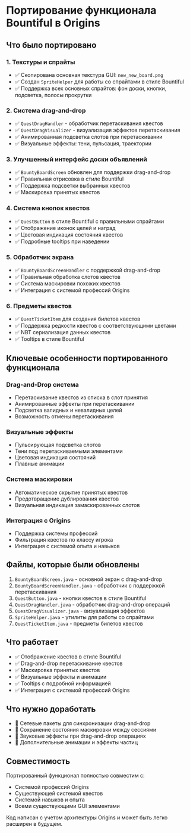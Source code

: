 # Портирование функционала Bountiful в Origins

## Что было портировано

### 1. Текстуры и спрайты
- ✅ Скопирована основная текстура GUI: `new_new_board.png`
- ✅ Создан `SpriteHelper` для работы со спрайтами в стиле Bountiful
- ✅ Поддержка всех основных спрайтов: фон доски, кнопки, подсветка, полосы прокрутки

### 2. Система drag-and-drop
- ✅ `QuestDragHandler` - обработчик перетаскивания квестов
- ✅ `QuestDragVisualizer` - визуализация эффектов перетаскивания
- ✅ Анимированная подсветка слотов при перетаскивании
- ✅ Визуальные эффекты: тени, пульсация, траектории

### 3. Улучшенный интерфейс доски объявлений
- ✅ `BountyBoardScreen` обновлен для поддержки drag-and-drop
- ✅ Правильная отрисовка в стиле Bountiful
- ✅ Поддержка подсветки выбранных квестов
- ✅ Маскировка принятых квестов

### 4. Система кнопок квестов
- ✅ `QuestButton` в стиле Bountiful с правильными спрайтами
- ✅ Отображение иконок целей и наград
- ✅ Цветовая индикация состояния квестов
- ✅ Подробные tooltips при наведении

### 5. Обработчик экрана
- ✅ `BountyBoardScreenHandler` с поддержкой drag-and-drop
- ✅ Правильная обработка слотов квестов
- ✅ Система маскировки похожих квестов
- ✅ Интеграция с системой профессий Origins

### 6. Предметы квестов
- ✅ `QuestTicketItem` для создания билетов квестов
- ✅ Поддержка редкости квестов с соответствующими цветами
- ✅ NBT сериализация данных квестов
- ✅ Tooltips в стиле Bountiful

## Ключевые особенности портированного функционала

### Drag-and-Drop система
- Перетаскивание квестов из списка в слот принятия
- Анимированные эффекты при перетаскивании
- Подсветка валидных и невалидных целей
- Возможность отмены перетаскивания

### Визуальные эффекты
- Пульсирующая подсветка слотов
- Тени под перетаскиваемыми элементами
- Цветовая индикация состояний
- Плавные анимации

### Система маскировки
- Автоматическое скрытие принятых квестов
- Предотвращение дублирования квестов
- Визуальная индикация замаскированных слотов

### Интеграция с Origins
- Поддержка системы профессий
- Фильтрация квестов по классу игрока
- Интеграция с системой опыта и навыков

## Файлы, которые были обновлены

1. `BountyBoardScreen.java` - основной экран с drag-and-drop
2. `BountyBoardScreenHandler.java` - обработчик с поддержкой перетаскивания
3. `QuestButton.java` - кнопки квестов в стиле Bountiful
4. `QuestDragHandler.java` - обработчик drag-and-drop операций
5. `QuestDragVisualizer.java` - визуализация эффектов
6. `SpriteHelper.java` - утилиты для работы со спрайтами
7. `QuestTicketItem.java` - предметы билетов квестов

## Что работает

- ✅ Отображение квестов в стиле Bountiful
- ✅ Drag-and-drop перетаскивание квестов
- ✅ Маскировка принятых квестов
- ✅ Визуальные эффекты и анимации
- ✅ Tooltips с подробной информацией
- ✅ Интеграция с системой профессий Origins

## Что нужно доработать

- 🔄 Сетевые пакеты для синхронизации drag-and-drop
- 🔄 Сохранение состояния маскировки между сессиями
- 🔄 Звуковые эффекты при drag-and-drop операциях
- 🔄 Дополнительные анимации и эффекты частиц

## Совместимость

Портированный функционал полностью совместим с:
- Системой профессий Origins
- Существующей системой квестов
- Системой навыков и опыта
- Всеми существующими GUI элементами

Код написан с учетом архитектуры Origins и может быть легко расширен в будущем.